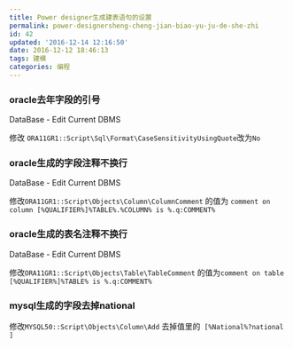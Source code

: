 ```yaml
---
title: Power designer生成建表语句的设置
permalink: power-designersheng-cheng-jian-biao-yu-ju-de-she-zhi
id: 42
updated: '2016-12-14 12:16:50'
date: 2016-12-12 18:46:13
tags: 建模
categories: 编程
---
```


### oracle去年字段的引号
DataBase - Edit Current DBMS

修改 `ORA11GR1::Script\Sql\Format\CaseSensitivityUsingQuote`改为`No`

### oracle生成的字段注释不换行
DataBase - Edit Current DBMS

修改`ORA11GR1::Script\Objects\Column\ColumnComment` 的值为 `comment on column [%QUALIFIER%]%TABLE%.%COLUMN% is %.q:COMMENT%`

### oracle生成的表名注释不换行
DataBase - Edit Current DBMS

修改`ORA11GR1::Script\Objects\Table\TableComment` 的值为`comment on table [%QUALIFIER%]%TABLE% is %.q:COMMENT%`

### mysql生成的字段去掉national
修改`MYSQL50::Script\Objects\Column\Add` 去掉值里的` [%National%?national ]`
